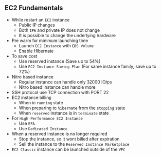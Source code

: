 ## EC2 Fundamentals

- While restart an `EC2` instance
  - Public IP changes
  - Both `IP6` and private IP does not change
  - It is possible to change the underlying hardware
- Pre warm for minimum launching time
  - Launch `EC2 Instance` with `EBS Volume`
  - Enable Hibernate
- To save cost
  - Use reserved instance (Save up to 54%)
  - Use `EC2 Instance Saving Plan` (For same instance family, save up to 72%)
- Nitro based instance
  - Regular instance can handle only 32000 IO/ps
  - Nitro based instance can handle more
- SSH protocol use TCP connection with PORT 22
- EC2 instance billing
  - When in `running` state
  - When preparing to `hibernate` from the `stopping` state
  - When `reserved` instance is in `terminate` state
- For `High Performance EC2 Instance`
  - Use `EFA`
  - Use `Dedicated Instance`
- When a reserved instance is no longer required
  - Stop the instance, so it wont billed after expiration
  - Sell the instance to the `Reserved Instance Marketplace`
- `EC2 Classic` instance can be launched outside of the `VPC`